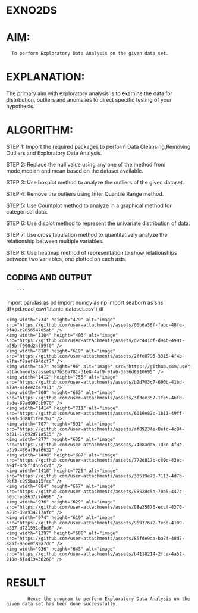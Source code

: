 # EXNO2DS
# AIM:
      To perform Exploratory Data Analysis on the given data set.
      
# EXPLANATION:
  The primary aim with exploratory analysis is to examine the data for distribution, outliers and anomalies to direct specific testing of your hypothesis.
  
# ALGORITHM:
STEP 1: Import the required packages to perform Data Cleansing,Removing Outliers and Exploratory Data Analysis.

STEP 2: Replace the null value using any one of the method from mode,median and mean based on the dataset available.

STEP 3: Use boxplot method to analyze the outliers of the given dataset.

STEP 4: Remove the outliers using Inter Quantile Range method.

STEP 5: Use Countplot method to analyze in a graphical method for categorical data.

STEP 6: Use displot method to represent the univariate distribution of data.

STEP 7: Use cross tabulation method to quantitatively analyze the relationship between multiple variables.

STEP 8: Use heatmap method of representation to show relationships between two variables, one plotted on each axis.

## CODING AND OUTPUT
        ```
import pandas as pd
import numpy as np
import seaborn as sns
df=pd.read_csv('titanic_dataset.csv')
df
```
<img width="734" height="479" alt="image" src="https://github.com/user-attachments/assets/06b6a58f-fabc-48fe-9f48-c205654705ab" />
<img width="1104" height="403" alt="image" src="https://github.com/user-attachments/assets/d2c441df-d94b-4991-a28b-f990d24f59f0" />
<img width="818" height="619" alt="image" src="https://github.com/user-attachments/assets/2ffe0795-3315-4f4b-a7fa-f8aef494dcf7" />
<img width="487" height="96" alt="image" src="https://github.com/user-attachments/assets/7b36a781-31e8-4af9-91a6-3356d6910695" />
<img width="1412" height="755" alt="image" src="https://github.com/user-attachments/assets/b2d703c7-690b-41bd-a79e-414ee2c47911" />
<img width="700" height="663" alt="image" src="https://github.com/user-attachments/assets/3f3ee357-1fe5-46f0-8ade-89ad997cb970" />
<img width="1414" height="711" alt="image" src="https://github.com/user-attachments/assets/6010e82c-1b11-49ff-878d-dd88f1fe07b7" />
<img width="707" height="591" alt="image" src="https://github.com/user-attachments/assets/af09234e-8efc-4c04-b391-17692d71a515" />
<img width="877" height="635" alt="image" src="https://github.com/user-attachments/assets/74b8ada5-1d3c-4f3e-a3b9-486af9af6632" />
<img width="1408" height="687" alt="image" src="https://github.com/user-attachments/assets/772d817b-c80c-43ec-a94f-8d8f1d565c2f" />
<img width="1418" height="725" alt="image" src="https://github.com/user-attachments/assets/33519e78-7113-4d7b-9bf3-c995bab15fce" />
<img width="884" height="667" alt="image" src="https://github.com/user-attachments/assets/98628c5a-70a5-447c-b0bc-ee8637c7d698" />
<img width="936" height="629" alt="image" src="https://github.com/user-attachments/assets/98e35876-eccf-4370-a28c-39a934717afc" />
<img width="974" height="619" alt="image" src="https://github.com/user-attachments/assets/95937672-7e6d-4109-a287-d721591a6bd6" />
<img width="1397" height="688" alt="image" src="https://github.com/user-attachments/assets/85fde9da-ba74-48d7-88af-96de0f89a7dc" />
<img width="936" height="643" alt="image" src="https://github.com/user-attachments/assets/b4118214-2fce-4a52-910e-6fad19436268" />
```









# RESULT
            Hence the program to perform Exploratory Data Analysis on the given data set has been done successfully.
